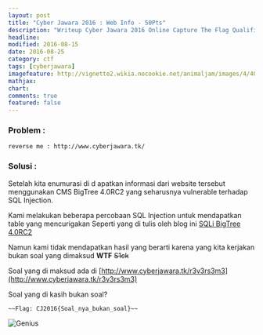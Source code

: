 ```yaml
---
layout: post
title: "Cyber Jawara 2016 : Web Info - 50Pts"
description: "Writeup Cyber Jawara 2016 Online Capture The Flag Qualification"
headline: 
modified: 2016-08-15
date: 2016-08-25
category: ctf
tags: [cyberjawara]
imagefeature: http://vignette2.wikia.nocookie.net/animaljam/images/4/40/623px-Genius-meme.png
mathjax: 
chart: 
comments: true
featured: false
---
```


### Problem :

`reverse me : http://www.cyberjawara.tk/`


### Solusi :

Setelah kita enumurasi di d apatkan informasi dari website tersebut 
menggunakan CMS BigTree 4.0RC2 yang seharusnya vulnerable terhadap SQL Injection.

Kami melakukan beberapa percobaan SQL Injection untuk mendapatkan table yang mencurigakan
Seperti yang di tulis oleh blog ini [SQLi BigTree 4.0RC2](https://exploit.ph/web-hacking/2015/02/08/a-web-hack/)

Namun kami tidak mendapatkan hasil yang berarti karena yang kita kerjakan bukan soal 
yang dimaksud **WTF** ~~S1ck~~

Soal yang di maksud ada di [http://www.cyberjawara.tk/r3v3rs3m3](http://www.cyberjawara.tk/r3v3rs3m3)

Soal yang di kasih bukan soal? 

`~~Flag: CJ2016{Soal_nya_bukan_soal}~~`

![Genius](http://vignette2.wikia.nocookie.net/animaljam/images/4/40/623px-Genius-meme.png)